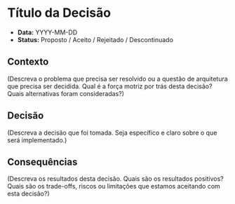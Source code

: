 # Título da Decisão

* **Data:** YYYY-MM-DD
* **Status:** Proposto / Aceito / Rejeitado / Descontinuado

## Contexto

(Descreva o problema que precisa ser resolvido ou a questão de arquitetura que precisa ser decidida. Qual é a força motriz por trás desta decisão? Quais alternativas foram consideradas?)

## Decisão

(Descreva a decisão que foi tomada. Seja específico e claro sobre o que será implementado.)

## Consequências

(Descreva os resultados desta decisão. Quais são os resultados positivos? Quais são os trade-offs, riscos ou limitações que estamos aceitando com esta decisão?)
